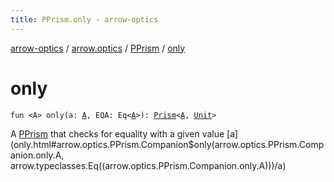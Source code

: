 ```yaml
---
title: PPrism.only - arrow-optics
---
```


[arrow-optics](../../index.html) / [arrow.optics](../index.html) / [PPrism](index.html) / [only](./only.html)

# only

`fun <A> only(a: `[`A`](only.html#A)`, EQA: Eq<`[`A`](only.html#A)`>): `[`Prism`](../-prism.html)`<`[`A`](only.html#A)`, `[`Unit`](https://kotlinlang.org/api/latest/jvm/stdlib/kotlin/-unit/index.html)`>`

A [PPrism](index.html) that checks for equality with a given value [a](only.html#arrow.optics.PPrism.Companion$only(arrow.optics.PPrism.Companion.only.A, arrow.typeclasses.Eq((arrow.optics.PPrism.Companion.only.A)))/a)


